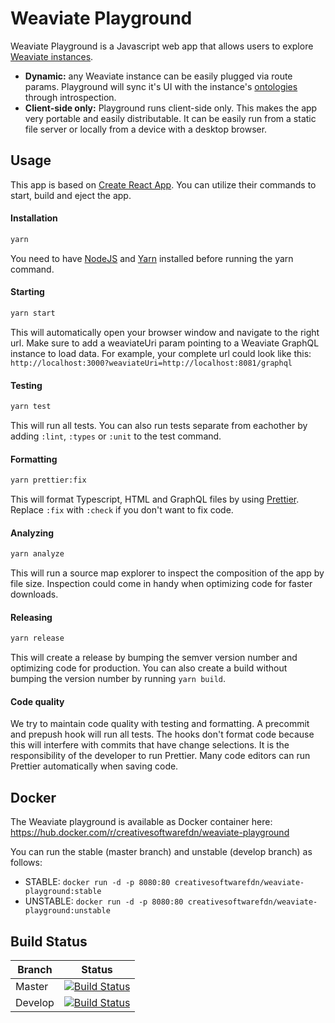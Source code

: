 # Weaviate Playground

Weaviate Playground is a Javascript web app that allows users to explore [Weaviate instances](https://github.com/creativesoftwarefdn/weaviate).

- **Dynamic:** any Weaviate instance can be easily plugged via route params. Playground will sync it's UI with the instance's [ontologies](https://github.com/creativesoftwarefdn/weaviate#ontology) through introspection.
- **Client-side only:** Playground runs client-side only. This makes the app very portable and easily distributable. It can be easily run from a static file server or locally from a device with a desktop browser.

## Usage

This app is based on [Create React App](https://facebook.github.io/create-react-app/). You can utilize their commands to start, build and eject the app.

#### Installation

```bash
yarn
```

You need to have [NodeJS](https://nodejs.org/en/download/) and [Yarn](https://yarnpkg.com/lang/en/docs/install/) installed before running the yarn command.

#### Starting

```bash
yarn start
```

This will automatically open your browser window and navigate to the right url. Make sure to add a weaviateUri param pointing to a Weaviate GraphQL instance to load data. For example, your complete url could look like this: `http://localhost:3000?weaviateUri=http://localhost:8081/graphql`

#### Testing

```bash
yarn test
```

This will run all tests. You can also run tests separate from eachother by adding `:lint`, `:types` or `:unit` to the test command.

#### Formatting

```bash
yarn prettier:fix
```

This will format Typescript, HTML and GraphQL files by using [Prettier](https://prettier.io/). Replace `:fix` with `:check` if you don't want to fix code.

#### Analyzing

```bash
yarn analyze
```

This will run a source map explorer to inspect the composition of the app by file size. Inspection could come in handy when optimizing code for faster downloads.

#### Releasing

```bash
yarn release
```

This will create a release by bumping the semver version number and optimizing code for production. You can also create a build without bumping the version number by running `yarn build`.

#### Code quality

We try to maintain code quality with testing and formatting. A precommit and prepush hook will run all tests. The hooks don't format code because this will interfere with commits that have change selections. It is the responsibility of the developer to run Prettier. Many code editors can run Prettier automatically when saving code.

## Docker

The Weaviate playground is available as Docker container here: https://hub.docker.com/r/creativesoftwarefdn/weaviate-playground

You can run the stable (master branch) and unstable (develop branch) as follows:
- STABLE: `docker run -d -p 8080:80 creativesoftwarefdn/weaviate-playground:stable`
- UNSTABLE: `docker run -d -p 8080:80 creativesoftwarefdn/weaviate-playground:unstable`

## Build Status

| Branch   | Status        |
| -------- |:-------------:|
| Master   | [![Build Status](https://api.travis-ci.com/SeMI-network/playground.svg?branch=master)](https://travis-ci.com/SeMI-network/playground/branches)
| Develop  | [![Build Status](https://api.travis-ci.com/SeMI-network/playground.svg?branch=develop)](https://travis-ci.com/SeMI-network/playground/branches)